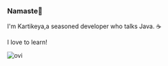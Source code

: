 ### Namaste🙏

I'm Kartikeya,a seasoned developer who talks Java. ☕ 

I love to learn! 

<img src="https://github-readme-stats.vercel.app/api/top-langs?username=thekinggpin&show_icons=true&locale=en&layout=compact&theme=chartreuse-dark" alt="ovi" />
<!--
**thekinggpin/thekinggpin** is a ✨ _special_ ✨ repository because its `README.md` (this file) appears on your GitHub profile.

Here are some ideas to get you started:

- 🔭 I’m currently working on ...
- 🌱 I’m currently learning ...
- 👯 I’m looking to collaborate on ...
- 🤔 I’m looking for help with ...
- 💬 Ask me about ...
- 📫 How to reach me: ...
- 😄 Pronouns: ...
- ⚡ Fun fact: ...
-->
![Profile View Counter](https://komarev.com/ghpvc/?username=thekinggpin)
